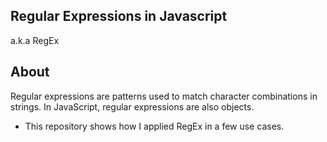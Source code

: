 ## Regular Expressions in Javascript
a.k.a RegEx

## About
Regular expressions are patterns used to match character combinations in strings. In JavaScript, regular expressions are also objects.

* This repository shows how I applied RegEx in a few use cases. 
